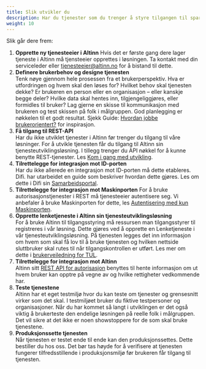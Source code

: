 ```yaml
---
title: Slik utvikler du
description: Har du tjenester som du trenger å styre tilgangen til sparer du både tid og kostnader på å ta i bruk nasjonale felleskomponenter som allerede finnes. ID-porten verifiserer sluttbrukers identitet og Altinn kontrollerer at sluttbruker har tilgang til å bruke tjenesten.
weight: 10
---
```


Slik går dere frem:

1. **Opprette ny tjenesteeier i Altinn** Hvis det er første gang dere lager tjeneste i Altinn må tjensteeier opprettes i løsningen. Ta kontakt med din serviceleder eller tjenesteeier@altinn.no for å bistand til dette. 
2. **Definere brukerbehov og designe tjenesten** </br>Tenk nøye gjennom hele prosessen fra et brukerperspektiv. Hva er utfordringen og hvem skal den løses for? Hvilket behov skal tjenesten dekke? Er brukeren en person eller en organisasjon – eller kanskje begge deler? Hvilke data skal hentes inn, tilgjengeliggjøres, eller formidles til bruker? Lag gjerne en skisse til kommunikasjon med brukeren og test skissen på folk i målgruppen. God planlegging er nøkkelen til et godt resultat. Sjekk Guide: [Hvordan jobbe brukerorientert?](https://www.altinndigital.no/kom-i-gang/guide-kom-i-gang-med-altinn/hvordan-jobbe-brukerorientert/) for inspirasjon.
3. **Få tilgang til REST-API**</br>Har du ikke utviklet tjenester i Altinn før trenger du tilgang til våre løsninger. For å utvikle tjenesten får du tilgang til Altinn sin tjenesteutviklingsløsning. I tillegg trenger du API nøkkel for å kunne benytte REST-tjenester. Les [Kom i gang med utvikling](/docs/api/rest/kom-i-gang/). 
4. **Tilrettelegge for integrasjon mot ID-porten**</br>Har du ikke allerede en integrasjon mot ID-porten må dette etableres. Difi. har utarbeidet en guide som beskriver hvordan dette gjøres. Les om dette i Difi sin [Samarbeidsportal](https://samarbeid.difi.no/felleslosninger/id-porten/ta-i-bruk-id-porten).
5. **Tilrettelegge for integrasjon mot Maskinporten** For å bruke autorisasjonstjenester i REST må tjenesteeier autentisere seg. Vi anbefaler å bruke Maskinporten for dette, les [Autentisering med kun Maskinporten](/docs/api/rest/kom-i-gang/virksomhet/#autentisering-med-kun-maskinporten). 
6. **Opprette lenketjeneste i Altinn sin tjenesteutviklingsløsning**<br>For å bruke Altinn til tilgangsstyring må ressursen man tilgangsstyrer til registreres i vår løsning. Dette gjøres ved å opprette en Lenketjeneste i vår tjenesteutviklingsløsning. På tjenesten legges det inn informasjon om hvem som skal få lov til å bruke tjenesten og hvilken nettside sluttbruker skal rutes til når tilgangskontrollen er utført. Les mer om dette i [brukerveiledning for TUL](/docs/tul/).
7. **Tilrettelegge for integrasjon mot Altinn**<br>Altinn sitt [REST API for autorisasjon](/docs/api/tjenesteeiere/rest/autorisasjon/) benyttes til hente informasjon om ut hvem bruker kan opptre på vegne av og hvilke rettigheter vedkommende har. 
8. **Teste tjenestene** <br>Altinn har et eget testmiljø hvor du kan teste om tjenester og grensesnitt virker som det skal. I testmiljøet bruker du fiktive testpersoner og organisasjoner. Når du har kommet så langt i utviklingen er det også viktig å brukerteste den endelige løsningen på reelle folk i målgruppen. Det vil sikre at det ikke er noen showstoppere for de som skal bruke tjenestene.
9. **Produksjonssette tjenesten**<br>Når tjenesten er testet ende til ende kan den produksjonssettes. Dette bestiller du hos oss. Det bør tas høyde for å verifisere at tjenesten fungerer tilfredsstillende i produksjonsmiljø før brukeren får tilgang til tjenesten.
